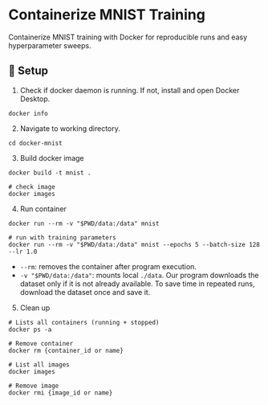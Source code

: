 # Containerize MNIST Training

Containerize MNIST training with Docker for reproducible runs and easy hyperparameter sweeps.

## 🚀 Setup

1. Check if docker daemon is running. If not, install and open Docker Desktop.
```bash!
docker info
```

2. Navigate to working directory.
```bash!
cd docker-mnist
```

3. Build docker image
```bash!
docker build -t mnist .

# check image
docker images
```

4. Run container
```bash!
docker run --rm -v "$PWD/data:/data" mnist

# run with training parameters
docker run --rm -v "$PWD/data:/data" mnist --epochs 5 --batch-size 128 --lr 1.0
```

* `--rm`: removes the container after program execution.
* `-v "$PWD/data:/data"`: mounts local `./data`. Our program downloads the dataset only if it is not already available. To save time in repeated runs, download the dataset once and save it.

5. Clean up
```bash!
# Lists all containers (running + stopped)
docker ps -a

# Remove container
docker rm {container_id or name}

# List all images
docker images

# Remove image
docker rmi {image_id or name}
```
